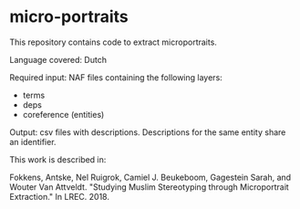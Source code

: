 # micro-portraits

This repository contains code to extract microportraits.

Language covered: Dutch

Required input: NAF files containing the following layers:

- terms
- deps
- coreference (entities)

Output: csv files with descriptions.
Descriptions for the same entity share an identifier.

This work is described in:

Fokkens, Antske, Nel Ruigrok, Camiel J. Beukeboom, Gagestein Sarah, and Wouter Van Attveldt. 
"Studying Muslim Stereotyping through Microportrait Extraction." In LREC. 2018.





